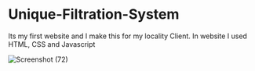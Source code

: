 # Unique-Filtration-System
Its my first website and I make this for my locality Client. In website I used HTML, CSS and Javascript

![Screenshot (72)](https://user-images.githubusercontent.com/91280907/144106066-62cac8eb-ed4a-400d-9311-7f2c7a8ca28d.png)
